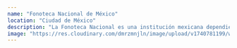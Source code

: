 ```yaml
---
name: "Fonoteca Nacional de México"
location: "Ciudad de México"
description: "La Fonoteca Nacional es una institución mexicana dependiente de la Secretaría de Cultura que preserva el patrimonio sonoro y que promueve la cultura de la escucha y el sonido mediante cinco actividades prioritarias: rescatar y preservar el patrimonio sonoro del país; dar a conocer el acervo sonoro que resguarda; realizar actividades académicas, artísticas y culturales relacionadas con el sonido; fomentar una cultura de la escucha entre la población, y estimular la creación y experimentación artística sonora."
image: "https://res.cloudinary.com/dmrzmnjln/image/upload/v1740781199/website/places/acndz1q1c5qmtzahsnpc.jpg"
---
```

